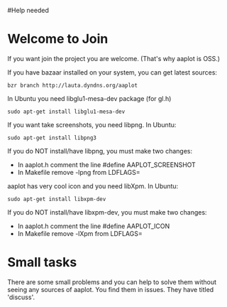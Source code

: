 #Help needed
# Welcome to Join #

If you want join the project you are welcome. (That's why aaplot is OSS.)

If you have bazaar installed on your system, you can get latest sources:
```
bzr branch http://lauta.dyndns.org/aaplot
```
In Ubuntu you need libglu1-mesa-dev package (for gl.h)
```
sudo apt-get install libglu1-mesa-dev
```

If you want take screenshots, you need libpng. In Ubuntu:
```
sudo apt-get install libpng3
```

If you do NOT install/have libpng, you must make two changes:
  * In aaplot.h comment the line #define AAPLOT\_SCREENSHOT
  * In Makefile remove -lpng from LDFLAGS=


aaplot has very cool icon and you need libXpm. In Ubuntu:
```
sudo apt-get install libxpm-dev
```

If you do NOT install/have libxpm-dev, you must make two changes:
  * In aaplot.h comment the line #define AAPLOT\_ICON
  * In Makefile remove -lXpm from LDFLAGS=

# Small tasks #
There are some small problems and you can help to solve them without seeing any sources of aaplot. You find them in issues. They have titled 'discuss'.